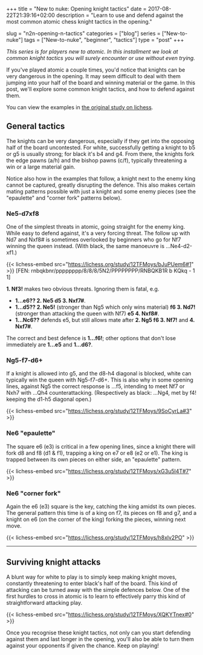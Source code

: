 +++
title = "New to nuke: Opening knight tactics"
date = 2017-08-22T21:39:16+02:00
description = "Learn to use and defend against the most common atomic chess knight tactics in the opening."

slug = "n2n-opening-n-tactics"
categories = ["blog"]
series = ["New-to-nuke"]
tags = ["New-to-nuke", "beginner", "tactics"]
type = "post"
+++

_This series is for players new to atomic. In this installment we look at common knight tactics you will surely encounter or use without even trying._

If you've played atomic a couple times, you'd notice that knights can be very dangerous in the opening. It may seem difficult to deal with them jumping into your half of the board and winning material or the game. In this post, we'll explore some common knight tactics, and how to defend against them.

You can view the examples in [the original study on lichess](lichess.org/study/12TFMoys).

## General tactics ##
The knights can be very dangerous, especially if they get into the opposing half of the board uncontested. For white, successfully getting a knight to b5 or g5 is usually strong; for black it's b4 and g4. From there, the knights fork the edge pawns (a/h) and the bishop pawns (c/f), typically threatening a win or a large material gain.

Notice also how in the examples that follow, a knight next to the enemy king cannot be captured, greatly disrupting the defence. This also makes certain mating patterns possible with just a knight and some enemy pieces (see the "epaulette" and "corner fork" patterns below).


### Ne5-d7xf8 ###
One of the simplest threats in atomic, going straight for the enemy king. While easy to defend against, it's a very forcing threat. The follow up with Nd7 and Nxf8# is sometimes overlooked by beginners who go for Nf7 winning the queen instead. (With black, the same manoeuvre is ...Ne4-d2-xf1.)

{{< lichess-embed src="https://lichess.org/study/12TFMoys/bJuPUem6#1" >}}
[FEN: rnbqkbnr/pppppppp/8/8/8/5N2/PPPPPPPP/RNBQKB1R b KQkq - 1 1]

**1. Nf3!** makes two obvious threats. Ignoring them is fatal, e.g.

- **1...e6?? 2. Ne5 d5 3. Nxf7#**.
- **1...d5?? 2. Ne5!** (stronger than Ng5 which only wins material) **f6 3. Nd7!** (stronger than attacking the queen with Nf7) **e5 4. Nxf8#**.
- **1...Nc6??** defends e5, but still allows mate after **2. Ng5 f6 3. Nf7!** and **4. Nxf7#**.

The correct and best defence is **1...f6!**; other options that don't lose immediately are **1...e5** and **1...d6?**.

### Ng5-f7-d6+ ###
If a knight is allowed into g5, and the d8-h4 diagonal is blocked, white can typically win the queen with Ng5-f7-d6+. This is also why in some opening lines, against Ng5 the correct response is ...f5, intending to meet Nf7 or Nxh7 with ...Qh4 counterattacking. (Respectively as black: ...Ng4, met by f4! keeping the d1-h5 diagonal open.)

{{< lichess-embed src="https://lichess.org/study/12TFMoys/9SoCyrLa#3" >}}


### Ne6 "epaulette" ###
The square e6 (e3) is critical in a few opening lines, since a knight there will fork d8 and f8 (d1 & f1), trapping a king on e7 or e8 (e2 or e1). The king is trapped between its own pieces on either side, an "epaulette" pattern.

{{< lichess-embed src="https://lichess.org/study/12TFMoys/xG3u5l4T#7" >}}


### Ne6 "corner fork" ###
Again the e6 (e3) square is the key, catching the king amidst its own pieces. The general pattern this time is of a king on f7, its pieces on f8 and g7, and a knight on e6 (on the corner of the king) forking the pieces, winning next move.

{{< lichess-embed src="https://lichess.org/study/12TFMoys/h8xlv2PO" >}}


-----------

## Surviving knight attacks ##
A blunt way for white to play is to simply keep making knight moves, constantly threatening to enter black's half of the board. This kind of attacking can be turned away with the simple defences below. One of the first hurdles to cross in atomic is to learn to effectively parry this kind of straightforward attacking play.

{{< lichess-embed src="https://lichess.org/study/12TFMoys/XQKYTnex#0" >}}

Once you recognise these knight tactics, not only can you start defending against them and last longer in the opening, you'll also be able to turn them against your opponents if given the chance. Keep on playing!